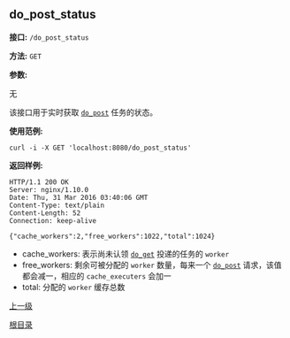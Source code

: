 ## do_post_status ##

**接口:** `/do_post_status`

**方法:** `GET`

**参数:** 

无
  
该接口用于实时获取 [`do_post`](do_post.md) 任务的状态。

**使用范例:**

    curl -i -X GET 'localhost:8080/do_post_status'

**返回样例:**

    HTTP/1.1 200 OK
    Server: nginx/1.10.0
    Date: Thu, 31 Mar 2016 03:40:06 GMT
    Content-Type: text/plain
    Content-Length: 52
    Connection: keep-alive
    
    {"cache_workers":2,"free_workers":1022,"total":1024}

* cache_workers: 表示尚未认领 [`do_get`](do_get.md) 投递的任务的 `worker`
* free_workers: 剩余可被分配的 `worker` 数量，每来一个 [`do_post`](do_post.md) 请求，该值都会减一，相应的 `cache_executers` 会加一
* total: 分配的 `worker` 缓存总数

[上一级](../ha.md)

[根目录](../../index.md)